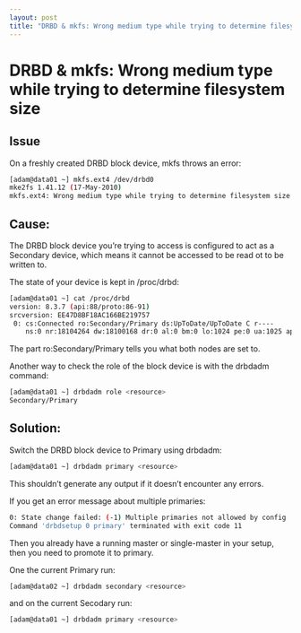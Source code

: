 ```yaml
---
layout: post
title: "DRBD & mkfs: Wrong medium type while trying to determine filesystem size"
---
```


# DRBD & mkfs: Wrong medium type while trying to determine filesystem size

## Issue

On a freshly created DRBD block device, mkfs throws an error:

```bash
[adam@data01 ~] mkfs.ext4 /dev/drbd0
mke2fs 1.41.12 (17-May-2010)
mkfs.ext4: Wrong medium type while trying to determine filesystem size
```

## Cause:

The DRBD block device you’re trying to access is configured to act as a Secondary device, which means it cannot be accessed to be read ot to be written to.

The state of your device is kept in /proc/drbd:

```bash
[adam@data01 ~] cat /proc/drbd 
version: 8.3.7 (api:88/proto:86-91)
srcversion: EE47D8BF18AC166BE219757 
 0: cs:Connected ro:Secondary/Primary ds:UpToDate/UpToDate C r----
    ns:0 nr:18104264 dw:18100168 dr:0 al:0 bm:0 lo:1024 pe:0 ua:1025 ap:0 ep:2 wo:b oos:0
```
 
The part ro:Secondary/Primary tells you what both nodes are set to.

Another way to check the role of the block device is with the drbdadm command:

```bash
[adam@data01 ~] drbdadm role <resource>
Secondary/Primary
```

## Solution:

Switch the DRBD block device to Primary using drbdadm:

```bash
[adam@data01 ~] drbdadm primary <resource>
```

This shouldn’t generate any output if it doesn’t encounter any errors.

If you get an error message about multiple primaries:

```bash
0: State change failed: (-1) Multiple primaries not allowed by config
Command 'drbdsetup 0 primary' terminated with exit code 11
```

Then you already have a running master or single-master in your setup, then you need to promote it to primary.

One the current Primary run:

```bash
[adam@data02 ~] drbdadm secondary <resource>
```

and on the current Secodary run:

```bash
[adam@data01 ~] drbdadm primary <resource>
```
